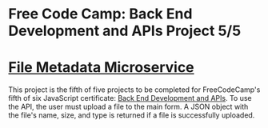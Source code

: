 # Free Code Camp: Back End Development and APIs Project 5/5
# [File Metadata Microservice](https://www.freecodecamp.org/learn/apis-and-microservices/apis-and-microservices-projects/file-metadata-microservice)

This project is the fifth of five projects to be completed for FreeCodeCamp's fifth of six JavaScript certificate: [Back End Development and APIs](https://www.freecodecamp.org/learn/back-end-development-and-apis/#back-end-development-and-apis-projects). To use the API, the user must upload a file to the main form. A JSON object with the file's name, size, and type is returned if a file is successfully uploaded. 